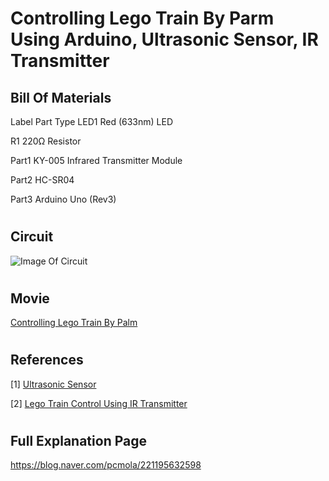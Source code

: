 
# Controlling Lego Train By Parm Using Arduino, Ultrasonic Sensor, IR Transmitter

## Bill Of Materials

Label	Part Type
LED1	Red (633nm) LED

R1	220Ω Resistor

Part1	KY-005 Infrared Transmitter Module

Part2	HC-SR04

Part3	Arduino Uno (Rev3)

#
## Circuit

![Image Of Circuit](https://postfiles.pstatic.net/MjAxODAxMjhfMjU2/MDAxNTE3MTQzMzE0NjY0.ObJ_yzonmjms6rYkYa6D2IxF6ExJidwVvMqaHuxaN4Mg.6nCN68do3mgKZBFYy87F6WVF2WtZrbAKVazigQcaFJEg.PNG.pcmola/%ED%9A%8C%EB%A1%9C%EB%8F%84_bb.png?type=w773)

#
## Movie
[Controlling Lego Train By Palm](https://youtu.be/TcMr4UbcUNo)

#
## References
[1] [Ultrasonic Sensor](http://mechasolutionwiki.com/index.php?title=HC-SR04_%EC%B4%88%EC%9D%8C%ED%8C%8C_%EA%B1%B0%EB%A6%AC%EC%84%BC%EC%84%9C)

[2] [Lego Train Control Using IR Transmitter](https://github.com/jurriaan/Arduino-PowerFunctions)


#
## Full Explanation Page
https://blog.naver.com/pcmola/221195632598

